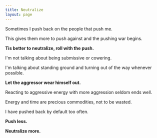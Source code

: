 ```yaml
---
title: Neutralize
layout: page
---
```

Sometimes I push back on the people that push me.

This gives them more to push against and the pushing war begins.

**Tis better to neutralize, roll with the push.**

I'm not talking about being submissive or cowering.

I'm talking about standing ground and turning out of the way whenever possible.

**Let the aggressor wear himself out.**

Reacting to aggressive energy with more aggression seldom ends well.

Energy and time are precious commodities, not to be wasted.

I have pushed back by default too often.

**Push less.**

**Neutralize more.**
